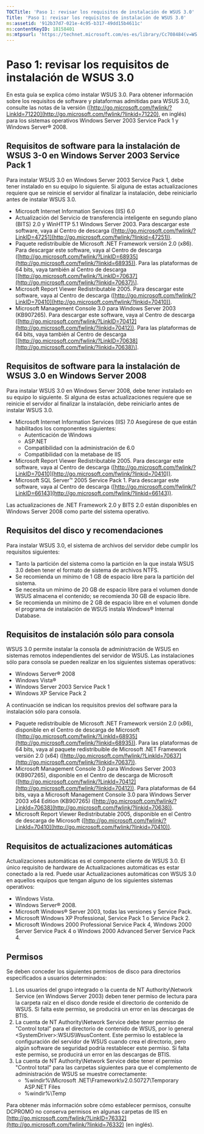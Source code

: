 ```yaml
---
TOCTitle: 'Paso 1: revisar los requisitos de instalación de WSUS 3.0'
Title: 'Paso 1: revisar los requisitos de instalación de WSUS 3.0'
ms:assetid: '912b37d7-021e-4c95-b317-49dd15b4611c'
ms:contentKeyID: 18158401
ms:mtpsurl: 'https://technet.microsoft.com/es-es/library/Cc708484(v=WS.10)'
---
```


Paso 1: revisar los requisitos de instalación de WSUS 3.0
=========================================================

En esta guía se explica cómo instalar WSUS 3.0. Para obtener información sobre los requisitos de software y plataformas admitidas para WSUS 3.0, consulte las notas de la versión ([http://go.microsoft.com/fwlink/?LinkId=71220](http://go.microsoft.com/fwlink/?linkid=71220), en inglés) para los sistemas operativos Windows Server 2003 Service Pack 1 y Windows Server® 2008.

Requisitos de software para la instalación de WSUS 3-0 en Windows Server 2003 Service Pack 1
--------------------------------------------------------------------------------------------

Para instalar WSUS 3.0 en Windows Server 2003 Service Pack 1, debe tener instalado en su equipo lo siguiente. Si alguna de estas actualizaciones requiere que se reinicie el servidor al finalizar la instalación, debe reiniciarlo antes de instalar WSUS 3.0.

-   Microsoft Internet Information Services (IIS) 6.0
-   Actualización del Servicio de transferencia inteligente en segundo plano (BITS) 2.0 y WinHTTP 5.1 Windows Server 2003. Para descargar este software, vaya al Centro de descarga ([http://go.microsoft.com/fwlink/?LinkID=47251](http://go.microsoft.com/fwlink/?linkid=47251)).
-   Paquete redistribuible de Microsoft .NET Framework versión 2.0 (x86). Para descargar este software, vaya al Centro de descarga ([http://go.microsoft.com/fwlink/?LinkID=68935](http://go.microsoft.com/fwlink/?linkid=68935)). Para las plataformas de 64 bits, vaya también al Centro de descarga \[[http://go.microsoft.com/fwlink/?LinkID=70637](http://go.microsoft.com/fwlink/?linkid=70637)\].
-   Microsoft Report Viewer Redistributable 2005. Para descargar este software, vaya al Centro de descarga ([http://go.microsoft.com/fwlink/?LinkID=70410](http://go.microsoft.com/fwlink/?linkid=70410)).
-   Microsoft Management Console 3.0 para Windows Server 2003 (KB907265). Para descargar este software, vaya al Centro de descarga ([http://go.microsoft.com/fwlink/?LinkID=70412](http://go.microsoft.com/fwlink/?linkid=70412)). Para las plataformas de 64 bits, vaya también al Centro de descarga \[[http://go.microsoft.com/fwlink/?LinkID=70638](http://go.microsoft.com/fwlink/?linkid=70638)\].

Requisitos de software para la instalación de WSUS 3.0 en Windows Server 2008
-----------------------------------------------------------------------------

Para instalar WSUS 3.0 en Windows Server 2008, debe tener instalado en su equipo lo siguiente. Si alguna de estas actualizaciones requiere que se reinicie el servidor al finalizar la instalación, debe reiniciarlo antes de instalar WSUS 3.0.

-   Microsoft Internet Information Services (IIS) 7.0 Asegúrese de que están habilitados los componentes siguientes:
    -   Autenticación de Windows
    -   ASP.NET
    -   Compatibilidad con la administración de 6.0
    -   Compatibilidad con la metabase de IIS
-   Microsoft Report Viewer Redistributable 2005. Para descargar este software, vaya al Centro de descarga ([http://go.microsoft.com/fwlink/?LinkID=70410](http://go.microsoft.com/fwlink/?linkid=70410)).
-   Microsoft SQL Server™ 2005 Service Pack 1. Para descargar este software, vaya al Centro de descarga ([http://go.microsoft.com/fwlink/?LinkID=66143](http://go.microsoft.com/fwlink/?linkid=66143)).

Las actualizaciones de .NET Framework 2.0 y BITS 2.0 están disponibles en Windows Server 2008 como parte del sistema operativo.

Requisitos del disco y recomendaciones
--------------------------------------

Para instalar WSUS 3.0, el sistema de archivos del servidor debe cumplir los requisitos siguientes:

-   Tanto la partición del sistema como la partición en la que instala WSUS 3.0 deben tener el formato de sistema de archivos NTFS.
-   Se recomienda un mínimo de 1 GB de espacio libre para la partición del sistema.
-   Se necesita un mínimo de 20 GB de espacio libre para el volumen donde WSUS almacena el contenido; se recomienda 30 GB de espacio libre.
-   Se recomienda un mínimo de 2 GB de espacio libre en el volumen donde el programa de instalación de WSUS instala Windows® Internal Database.

Requisitos de instalación sólo para consola
-------------------------------------------

WSUS 3.0 permite instalar la consola de administración de WSUS en sistemas remotos independientes del servidor de WSUS. Las instalaciones sólo para consola se pueden realizar en los siguientes sistemas operativos:

-   Windows Server® 2008
-   Windows Vista®
-   Windows Server 2003 Service Pack 1
-   Windows XP Service Pack 2

A continuación se indican los requisitos previos del software para la instalación sólo para consola.

-   Paquete redistribuible de Microsoft .NET Framework versión 2.0 (x86), disponible en el Centro de descarga de Microsoft ([http://go.microsoft.com/fwlink/?LinkId=68935](http://go.microsoft.com/fwlink/?linkid=68935)). Para las plataformas de 64 bits, vaya al paquete redistribuible de Microsoft .NET Framework versión 2.0 (x64) ([http://go.microsoft.com/fwlink/?LinkId=70637](http://go.microsoft.com/fwlink/?linkid=70637)).
-   Microsoft Management Console 3.0 para Windows Server 2003 (KB907265), disponible en el Centro de descarga de Microsoft ([http://go.microsoft.com/fwlink/?LinkId=70412](http://go.microsoft.com/fwlink/?linkid=70412)). Para plataformas de 64 bits, vaya a Microsoft Management Console 3.0 para Windows Server 2003 x64 Edition (KB907265) ([http://go.microsoft.com/fwlink/?LinkId=70638](http://go.microsoft.com/fwlink/?linkid=70638)).
-   Microsoft Report Viewer Redistributable 2005, disponible en el Centro de descarga de Microsoft ([http://go.microsoft.com/fwlink/?LinkId=70410](http://go.microsoft.com/fwlink/?linkid=70410)).

Requisitos de actualizaciones automáticas
-----------------------------------------

Actualizaciones automáticas es el componente cliente de WSUS 3.0. El único requisito de hardware de Actualizaciones automáticas es estar conectado a la red. Puede usar Actualizaciones automáticas con WSUS 3.0 en aquellos equipos que tengan alguno de los siguientes sistemas operativos:

-   Windows Vista.
-   Windows Server® 2008.
-   Microsoft Windows® Server 2003, todas las versiones y Service Pack.
-   Microsoft Windows XP Professional, Service Pack 1 o Service Pack 2.
-   Microsoft Windows 2000 Professional Service Pack 4, Windows 2000 Server Service Pack 4 o Windows 2000 Advanced Server Service Pack 4.

Permisos
--------

Se deben conceder los siguientes permisos de disco para directorios especificados a usuarios determinados:

1.  Los usuarios del grupo integrado o la cuenta de NT Authority\\Network Service (en Windows Server 2003) deben tener permiso de lectura para la carpeta raíz en el disco donde reside el directorio de contenido de WSUS. Si falta este permiso, se producirá un error en las descargas de BTIS.
2.  La cuenta de NT Authority\\Network Service debe tener permiso de "Control total" para el directorio de contenido de WSUS, por lo general &lt;SystemDriver&gt;:WSUS\\WsusContent. Este permiso lo establece la configuración del servidor de WSUS cuando crea el directorio, pero algún software de seguridad podría restablecer este permiso. Si falta este permiso, se producirá un error en las descargas de BTIS.
3.  La cuenta de NT Authority\\Network Service debe tener el permiso "Control total" para las carpetas siguientes para que el complemento de administración de WSUS se muestre correctamente:
    -   %windir%\\Microsoft .NET\\Framework\\v2.0.50727\\Temporary ASP.NET Files
    -   %windir%\\Temp

Para obtener más información sobre cómo establecer permisos, consulte DCPROMO no conserva permisos en algunas carpetas de IIS en [http://go.microsoft.com/fwlink/?LinkID=76332](http://go.microsoft.com/fwlink/?linkid=76332) (en inglés).
